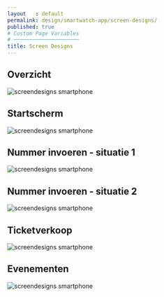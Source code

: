 ```yaml
---
layout   : default
permalink: design/smartwatch-app/screen-designs/
published: true
# Custom Page Variables
# ─────────────────────
title: Screen Designs
---
```


Overzicht
---------

<img src="../../../images/screendesigns_smartwatch_overview.png" alt="screendesigns smartphone" class="image_screendesigns_smartphone">


Startscherm
-----------

<img src="../../../images/screendesigns_smartwatch1.png" alt="screendesigns smartphone" class="image_screendesigns_smartphone">


Nummer invoeren - situatie 1
----------------------------

<img src="../../../images/screendesigns_smartwatch2.png" alt="screendesigns smartphone" class="image_screendesigns_smartphone">


Nummer invoeren - situatie 2
----------------------------

<img src="../../../images/screendesigns_smartwatch3.png" alt="screendesigns smartphone" class="image_screendesigns_smartphone">


Ticketverkoop
-------------

<img src="../../../images/screendesigns_smartwatch4.png" alt="screendesigns smartphone" class="image_screendesigns_smartphone">


Evenementen
-----------

<img src="../../../images/screendesigns_smartwatch5.png" alt="screendesigns smartphone" class="image_screendesigns_smartphone">
